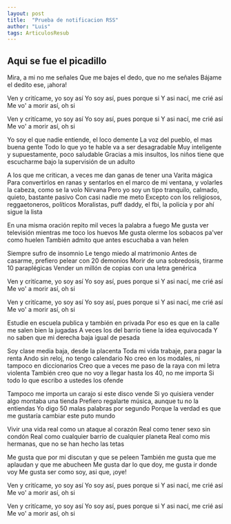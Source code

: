 ```yaml
---
layout: post
title:  "Prueba de notificacion RSS"
author: "Luis"
tags: ArticulosResub
---
```

## Aqui se fue el picadillo

Mira, a mi no me señales
Que me bajes el dedo, que no me señales
Bájame el dedito ese, ¡ahora!

Ven y critícame, yo soy así
Yo soy así, pues porque si
Y asi nací, me crié así
Me vo' a morir así, oh si

Ven y critícame, yo soy así
Yo soy así, pues porque si
Y asi nací, me crié así
Me vo' a morir así, oh si

Yo soy el que nadie entiende, el loco demente
La voz del pueblo, el mas buena gente
Todo lo que yo te hable va a ser desagradable
Muy inteligente y supuestamente, poco saludable
Gracias a mis insultos, los niños tiene que escucharme bajo la supervisión de un adulto

A los que me critican, a veces me dan ganas de tener una
Varita mágica
Para convertirlos en ranas y sentarlos en el marco de mi ventana, y volarles la cabeza, como se la volo Nirvana
Pero yo soy un tipo tranquilo, calmado, quieto, bastante pasivo
Con casi nadie me meto
Excepto con los religiosos, reggaetoneros, políticos
Moralistas, puff daddy, el fbi, la policía y por ahí sigue la lista

En una misma oración repito mil veces la palabra a fuego
Me gusta ver televisión mientras me toco los huevos
Me gusta olerme los sobacos pa'ver como huelen
También admito que antes escuchaba a van helen

Siempre sufro de insomnio
Le tengo miedo al matrimonio
Antes de casarme, prefiero pelear con 20 demonios
Morir de una sobredosis, tirarme 10 paraplégicas
Vender un millón de copias con una letra genérica

Ven y critícame, yo soy así
Yo soy así, pues porque si
Y asi nací, me crié así
Me vo' a morir así, oh si

Ven y critícame, yo soy así
Yo soy así, pues porque si
Y asi nací, me crié así
Me vo' a morir así, oh si

Estudie en escuela publica y también en privada
Por eso es que en la calle me salen bien la jugadas
A veces los del barrio tiene la idea equivocada
Y no saben que mi derecha baja igual de pesada

Soy clase media baja, desde la placenta
Toda mi vida trabaje, para pagar la renta
Ando sin reloj, no tengo calendario
No creo en los modales, ni tampoco en diccionarios
Creo que a veces me paso de la raya con mi letra violenta
También creo que no voy a llegar hasta los 40, no me importa
Si todo lo que escribo a ustedes los ofende

Tampoco me importa un carajo si este disco vende
Si yo quisiera vender algo montaba una tienda
Prefiero regalarte música, aunque tu no la entiendas
Yo digo 50 malas palabras por segundo
Porque la verdad es que me gustaría cambiar este puto mundo

Vivir una vida real como un ataque al corazón
Real como tener sexo sin condón
Real como cualquier barrio de cualquier planeta
Real como mis hermanas, que no se han hecho las tetas

Me gusta que por mi discutan y que se peleen
También me gusta que me aplaudan y que me abucheen
Me gusta dar lo que doy, me gusta ir donde voy
Me gusta ser como soy, asi que, ¡oye!

Ven y critícame, yo soy así
Yo soy así, pues porque si
Y asi nací, me crié así
Me vo' a morir así, oh si

Ven y critícame, yo soy así
Yo soy así, pues porque si
Y asi nací, me crié así
Me vo' a morir así, oh si
